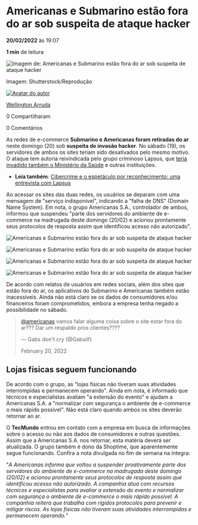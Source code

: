 # Americanas e Submarino estão fora do ar sob suspeita de ataque hacker

**20/02/2022** às 19:07

**1 min** de leitura

<iframe loading="eager" name="seedtag_creative" title="seedtag_creative_47981265233" sandbox="allow-scripts allow-same-origin allow-popups allow-forms allow-top-navigation allow-top-navigation-by-user-activation allow-popups-to-escape-sandbox" frameborder="0" scrolling="no" class="important-styled f1gqa5h0" allowtransparency="allowtransparency" style="box-sizing: border-box; background: none; border: 0px; border-radius: initial; bottom: initial; color: initial; display: block; float: none; height: 150px; left: 0px; margin: initial; max-height: none; max-width: none; min-height: 0px; min-width: 0px; outline: initial; overflow: hidden; padding: 0px; position: absolute; right: initial; top: 0px; visibility: visible; width: 1120px; z-index: 1;"></iframe>



![Imagem de: Americanas e Submarino estão fora do ar sob suspeita de ataque hacker](https://tm.ibxk.com.br/2022/02/20/20190738153043.jpg?ims=1120x420)

Imagem: Shutterstock/Reprodução

[![Avatar do autor](https://www.tecmundo.com.br/desktop/assets/static/avatar-editor.svg)](https://www.tecmundo.com.br/autor/1227-wellington-arruda)

[Wellington Arruda](https://www.tecmundo.com.br/autor/1227-wellington-arruda)

0 Compartilharam

0 Comentários

As redes de e-commerce **Submarino e Americanas foram retiradas do ar** neste domingo (20) sob **suspeita de invasão hacker**. No sábado (19), os servidores de ambos os sites teriam sido desativados pelo mesmo motivo. O ataque tem autoria reivindicada pelo grupo criminoso Lapsus, que [teria invadido também o Ministério da Saúde](https://www.tecmundo.com.br/seguranca/230265-ministerio-saude-invadido-50-tb-roubados.htm) e outras instituições.

- **Leia também**: [Cibercrime e o espetáculo por reconhecimento: uma entrevista com Lapsus](https://www.tecmundo.com.br/seguranca/231461-cibercrime-espetaculo-reconhecimento-entrevista-lapsus.htm)

Ao acessar os sites das duas redes, os usuários se deparam com uma mensagem de "serviço indisponível", indicando a "falha de DNS" (Domain Name System). Em nota, o grupo Americanas S.A., controlador de ambos, informou que suspendeu "parte dos servidores do ambiente de e-commerce na madrugada deste domingo (20/02) e acionou prontamente seus protocolos de resposta assim que identificou acesso não autorizado".

![Americanas e Submarino estão fora do ar sob suspeita de ataque hacker]()

![Americanas e Submarino estão fora do ar sob suspeita de ataque hacker]()



![Americanas e Submarino estão fora do ar sob suspeita de ataque hacker]()

![Americanas e Submarino estão fora do ar sob suspeita de ataque hacker]()



De acordo com relatos de usuários em redes sociais, além dos sites que estão fora do ar, os aplicativos do Submarino e Americanas também estão inacessíveis. Ainda não está claro se os dados de consumidores e/ou financeiros foram comprometidos, embora a empresa tenha negado a possibilidade no sábado.

> [@americanas](https://twitter.com/americanas?ref_src=twsrc^tfw) vamos falar alguma coisa sobre o site estar fora do ar??? Dar um respaldo pros clientes????
>
> — Gabs don't cry (@Gabsilf)
>
>  
>
> February 20, 2022

## Lojas físicas seguem funcionando

De acordo com o grupo, as "lojas físicas não tiveram suas atividades interrompidas e permanecem operando". Ainda em nota, é informado que técnicos e especialistas avaliam "a extensão do evento" e ajudam a Americanas S.A. a "normalizar com segurança o ambiente de e-commerce o mais rápido possível". Não está claro quando ambos os sites deverão retornar ao ar.

O **TecMundo** entrou em contato com a empresa em busca de informações sobre o acesso ou não aos dados de consumidores e outras questões. Assim que a Americanas S.A. nos retornar, esta matéria deverá ser atualizada. O grupo também é dono da Shoptime, que aparentemente segue funcionando. Confira a nota divulgada no fim de semana na íntegra:

"*A Americanas informa que voltou a suspender proativamente parte dos servidores do ambiente de e-commerce na madrugada deste domingo (20/02) e acionou prontamente seus protocolos de resposta assim que identificou acesso não autorizado. A companhia atua com recursos técnicos e especialistas para avaliar a extensão do evento e normalizar com segurança o ambiente de e-commerce o mais rápido possível. A companhia reitera que trabalha com rígidos protocolos para prevenir e mitigar riscos. As lojas físicas não tiveram suas atividades interrompidas e permanecem operando.*"